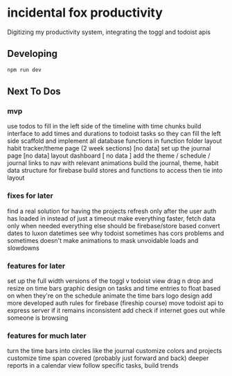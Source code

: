 # incidental fox productivity

Digitizing my productivity system, integrating the toggl and todoist apis

## Developing

```bash
npm run dev
```

## Next To Dos

### mvp

use todos to fill in the left side of the timeline with time chunks
build interface to add times and durations to todoist tasks so they can fill the left side
scaffold and implement all database functions in function folder
layout habit tracker/theme page (2 week sections) [no data]
set up the journal page [no data]
layout dashboard [ no data ]
add the theme / schedule / journal links to nav with relevant animations
build the journal, theme, habit data structure for firebase
build stores and functions to access then tie into layout

### fixes for later

find a real solution for having the projects refresh only after the user auth has loaded in instead of just a timeout
make everything faster, fetch data only when needed everything else should be firebase/store based
convert dates to luxon datetimes
see why todoist sometimes has cors problems and sometimes doesn't
make animations to mask unvoidable loads and slowdowns


### features for later

set up the full width versions of the toggl v todoist view
drag n drop and resize on time bars
graphic design on tasks and time entries to float based on when they're on the schedule
animate the time bars
logo design
add more developed auth rules for firebase (fireship course)
move todoist api to express server if it remains inconsistent
add check if internet goes out while someone is browsing

### features for much later

turn the time bars into circles like the journal
customize colors and projects
customize time span covered (probably just forward and back)
deeper reports in a calendar view
follow specific tasks, build trends
